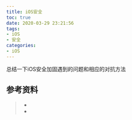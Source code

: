 ```yaml
---
title: iOS安全
toc: true
date: 2020-03-29 23:21:56
tags:
- iOS
- 安全
categories:
- iOS
---
```


总结一下iOS安全加固遇到的问题和相应的对抗方法

##  





## 参考资料
> - []()
> - []()

